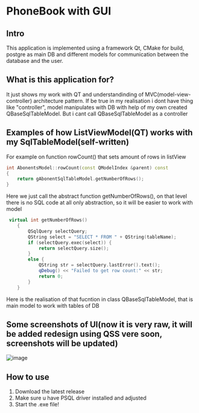# PhoneBook with GUI
## Intro
This application is implemented using a framework Qt, CMake for build, postgre as main DB and different models for communication between the database and the user. 

## What is this application for?
It just shows my work with QT and understandinding of MVC(model-view-controller) architecture pattern.
If be true in my realisation i dont have thing like "controller", model manipulates with DB with help of my own created QBaseSqlTableModel. But i cant call QBaseSqlTableModel as a controller

## Examples of how ListViewModel(QT) works with my SqlTableModel(self-written)
For example on function rowCount() that sets amount of rows in listView
```c++
int AbonentsModel::rowCount(const QModelIndex &parent) const
{
    return gAbonentSqlTableModel.getNumberOfRows();
}
```
Here we just call the abstract function getNumberOfRows(), on that level there is no SQL code at all only abstraction, so it will be easier to work with model
```c++
 virtual int getNumberOfRows()
    {  
        QSqlQuery selectQuery;
        QString select = "SELECT * FROM " + QString(tableName);
        if (selectQuery.exec(select)) {
            return selectQuery.size();
        }
        else {
            QString str = selectQuery.lastError().text();
            qDebug() << "Failed to get row count:" << str;
            return 0;
        }
    }
```
Here is the realisation of that fucntion in class QBaseSqlTableModel, that is main model to work with tables of DB

## Some screenshots of UI(now it is very raw, it will be added redesign using QSS vere soon, screenshots will be updated)

![image](https://github.com/Ihavenonames2/phoneBookUI/assets/115930939/da2338bb-3c11-48f1-9957-afb7c20d7e27)


## How to use
1. Download the latest release
2. Make sure u have PSQL driver installed and adjusted
3. Start the .exe file!
